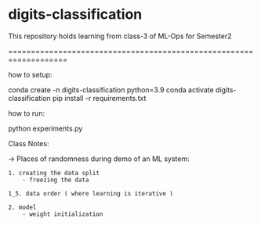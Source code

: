 # digits-classification
This repository holds learning from class-3 of ML-Ops for Semester2

===================================================================

how to setup:

conda create -n digits-classification python=3.9
conda activate digits-classification
pip install -r requirements.txt

how to run:

python experiments.py

Class Notes:

-> Places of randomness during demo of an ML system:

    1. creating the data split
        - freezing the data

    1_5. data order ( where learning is iterative )

    2. model
        - weight initialization
